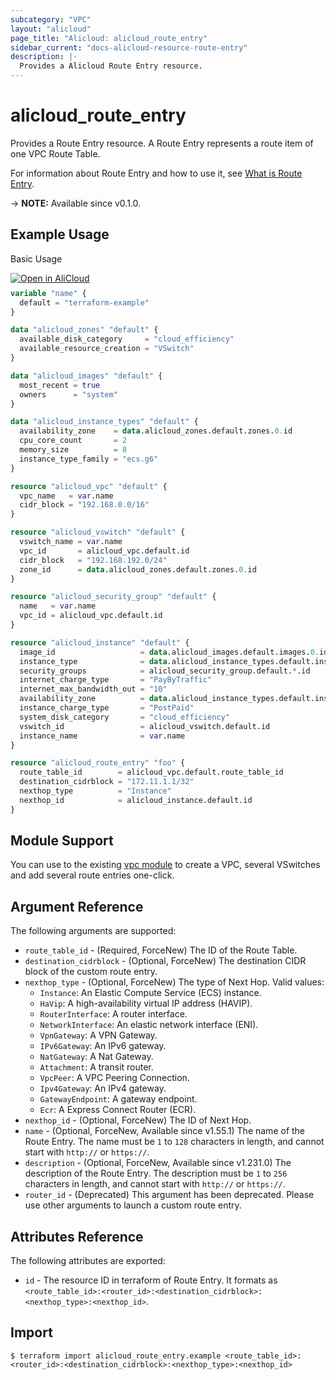 ```yaml
---
subcategory: "VPC"
layout: "alicloud"
page_title: "Alicloud: alicloud_route_entry"
sidebar_current: "docs-alicloud-resource-route-entry"
description: |-
  Provides a Alicloud Route Entry resource.
---
```


# alicloud_route_entry

Provides a Route Entry resource. A Route Entry represents a route item of one VPC Route Table.

For information about Route Entry and how to use it, see [What is Route Entry](https://www.alibabacloud.com/help/en/vpc/developer-reference/api-vpc-2016-04-28-createrouteentry).

-> **NOTE:** Available since v0.1.0.

## Example Usage

Basic Usage

<div style="display: block;margin-bottom: 40px;"><div class="oics-button" style="float: right;position: absolute;margin-bottom: 10px;">
  <a href="https://api.aliyun.com/terraform?resource=alicloud_route_entry&exampleId=f1eb7952-9224-8cdd-4ef9-6b8966bd2b1b86783dfc&activeTab=example&spm=docs.r.route_entry.0.f1eb795292&intl_lang=EN_US" target="_blank">
    <img alt="Open in AliCloud" src="https://img.alicdn.com/imgextra/i1/O1CN01hjjqXv1uYUlY56FyX_!!6000000006049-55-tps-254-36.svg" style="max-height: 44px; max-width: 100%;">
  </a>
</div></div>

```terraform
variable "name" {
  default = "terraform-example"
}

data "alicloud_zones" "default" {
  available_disk_category     = "cloud_efficiency"
  available_resource_creation = "VSwitch"
}

data "alicloud_images" "default" {
  most_recent = true
  owners      = "system"
}

data "alicloud_instance_types" "default" {
  availability_zone    = data.alicloud_zones.default.zones.0.id
  cpu_core_count       = 2
  memory_size          = 8
  instance_type_family = "ecs.g6"
}

resource "alicloud_vpc" "default" {
  vpc_name   = var.name
  cidr_block = "192.168.0.0/16"
}

resource "alicloud_vswitch" "default" {
  vswitch_name = var.name
  vpc_id       = alicloud_vpc.default.id
  cidr_block   = "192.168.192.0/24"
  zone_id      = data.alicloud_zones.default.zones.0.id
}

resource "alicloud_security_group" "default" {
  name   = var.name
  vpc_id = alicloud_vpc.default.id
}

resource "alicloud_instance" "default" {
  image_id                   = data.alicloud_images.default.images.0.id
  instance_type              = data.alicloud_instance_types.default.instance_types.0.id
  security_groups            = alicloud_security_group.default.*.id
  internet_charge_type       = "PayByTraffic"
  internet_max_bandwidth_out = "10"
  availability_zone          = data.alicloud_instance_types.default.instance_types.0.availability_zones.0
  instance_charge_type       = "PostPaid"
  system_disk_category       = "cloud_efficiency"
  vswitch_id                 = alicloud_vswitch.default.id
  instance_name              = var.name
}

resource "alicloud_route_entry" "foo" {
  route_table_id        = alicloud_vpc.default.route_table_id
  destination_cidrblock = "172.11.1.1/32"
  nexthop_type          = "Instance"
  nexthop_id            = alicloud_instance.default.id
}
```

## Module Support

You can use to the existing [vpc module](https://registry.terraform.io/modules/alibaba/vpc/alicloud) 
to create a VPC, several VSwitches and add several route entries one-click.

## Argument Reference

The following arguments are supported:

* `route_table_id` - (Required, ForceNew) The ID of the Route Table.
* `destination_cidrblock` - (Optional, ForceNew) The destination CIDR block of the custom route entry.
* `nexthop_type` - (Optional, ForceNew) The type of Next Hop. Valid values:
  - `Instance`: An Elastic Compute Service (ECS) instance.
  - `HaVip`: A high-availability virtual IP address (HAVIP).  
  - `RouterInterface`: A router interface.
  - `NetworkInterface`: An elastic network interface (ENI).
  - `VpnGateway`: A VPN Gateway.
  - `IPv6Gateway`: An IPv6 gateway.
  - `NatGateway`: A Nat Gateway.
  - `Attachment`: A transit router.
  - `VpcPeer`: A VPC Peering Connection.
  - `Ipv4Gateway`: An IPv4 gateway.
  - `GatewayEndpoint`: A gateway endpoint.
  - `Ecr`: A Express Connect Router (ECR).
* `nexthop_id` - (Optional, ForceNew) The ID of Next Hop.
* `name` - (Optional, ForceNew, Available since v1.55.1) The name of the Route Entry. The name must be `1` to `128` characters in length, and cannot start with `http://` or `https://`.
* `description` - (Optional, ForceNew, Available since v1.231.0) The description of the Route Entry. The description must be `1` to `256` characters in length, and cannot start with `http://` or `https://`.
* `router_id` - (Deprecated) This argument has been deprecated. Please use other arguments to launch a custom route entry.

## Attributes Reference

The following attributes are exported:

* `id` - The resource ID in terraform of Route Entry. It formats as `<route_table_id>:<router_id>:<destination_cidrblock>:<nexthop_type>:<nexthop_id>`.

## Import

```shell
$ terraform import alicloud_route_entry.example <route_table_id>:<router_id>:<destination_cidrblock>:<nexthop_type>:<nexthop_id>
```
